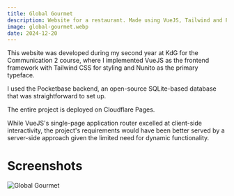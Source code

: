 ```yaml
---
title: Global Gourmet
description: Website for a restaurant. Made using VueJS, Tailwind and Pocketbase, hosted on Cloudflare Pages
image: global-gourmet.webp
date: 2024-12-20
---
```


This website was developed during my second year at KdG for the Communication 2 course, where I implemented VueJS as the frontend framework with Tailwind CSS for styling and Nunito as the primary typeface.

I used the Pocketbase backend, an open-source SQLite-based database that was straightforward to set up.

The entire project is deployed on Cloudflare Pages.

While VueJS's single-page application router excelled at client-side interactivity, the project's requirements would have been better served by a server-side approach given the limited need for dynamic functionality.

# Screenshots
![Global Gourmet](/images/projects/global-gourmet.webp)